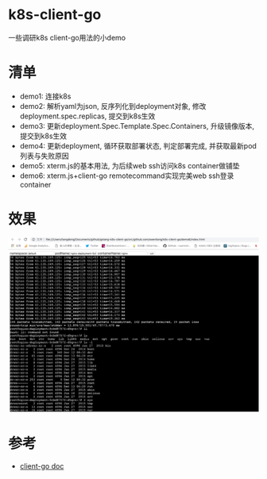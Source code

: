 # k8s-client-go

一些调研k8s client-go用法的小demo

# 清单

* demo1: 连接k8s
* demo2: 解析yaml为json, 反序列化到deployment对象, 修改deployment.spec.replicas, 提交到k8s生效
* demo3: 更新deployment.Spec.Template.Spec.Containers, 升级镜像版本, 提交到k8s生效
* demo4: 更新deployment, 循环获取部署状态, 判定部署完成, 并获取最新pod列表与失败原因
* demo5: xterm.js的基本用法, 为后续web ssh访问k8s container做铺垫
* demo6: xterm.js+client-go remotecommand实现完美web ssh登录container

# 效果

<img src="web ssh.jpg">

# 参考

* [client-go doc](https://godoc.org/k8s.io/client-go/kubernetes)
